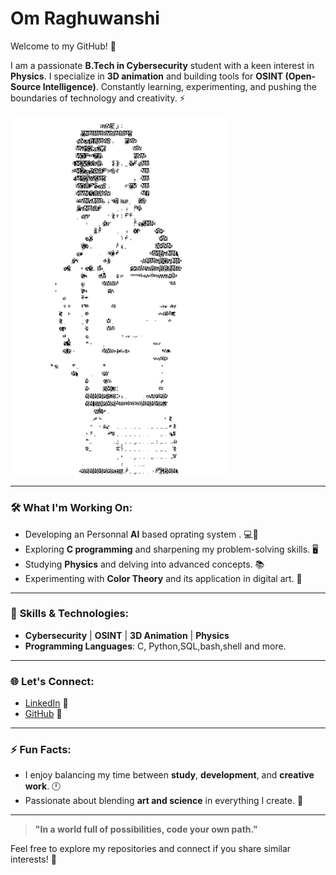 #  **Om Raghuwanshi** 





Welcome to my GitHub! 👾

I am a passionate **B.Tech in Cybersecurity** student with a keen interest in **Physics**. I specialize in **3D animation** and building tools for **OSINT (Open-Source Intelligence)**. Constantly learning, experimenting, and pushing the boundaries of technology and creativity. ⚡

<img src="air.gif" alt="Transparent Animation" width="350" />

---

### 🛠️ **What I'm Working On:**
- Developing an Personnal **AI** based oprating system . 💻🚀
- Exploring **C programming** and sharpening my problem-solving skills. 🖥️
- Studying **Physics** and delving into advanced concepts. 📚
- Experimenting with **Color Theory** and its application in digital art. 🎨

---

### 🧠 **Skills & Technologies:**
- **Cybersecurity** | **OSINT** | **3D Animation** | **Physics**  
- **Programming Languages**: C, Python,SQL,bash,shell and more.
-----

### 🌐 **Let's Connect:**
- [LinkedIn](https://www.linkedin.com) 💼
- [GitHub](https://github.com) 🌟

---

### ⚡ **Fun Facts:**
- I enjoy balancing my time between **study**, **development**, and **creative work**. 🕛  
- Passionate about blending **art and science** in everything I create. 🎨

---

> **"In a world full of possibilities, code your own path."**

Feel free to explore my repositories and connect if you share similar interests! 🌟
